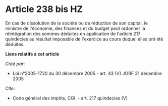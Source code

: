 # Article 238 bis HZ

En cas de dissolution de la société ou de réduction de son capital, le ministre de l'économie, des finances et du budget peut
ordonner la réintégration des sommes déduites en application de l'article 217 quindecies au résultat imposable de l'exercice
au cours duquel elles ont été déduites.

**Liens relatifs à cet article**

_Créé par_:

  - Loi n°2005-1720 du 30 décembre 2005 - art. 43 (V) JORF 31 décembre 2005

_Cite_:

  - Code général des impôts, CGI. - art. 217 quindecies (V)
